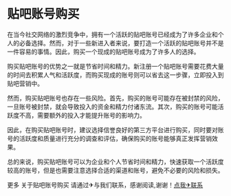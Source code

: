 # 贴吧账号购买

在当今社交网络的激烈竞争中，拥有一个活跃的贴吧账号已经成为了许多企业和个人的必备选择。然而，对于一些新进入者来说，要打造一个活跃的贴吧账号并不是一件容易的事情。因此，购买一个现成的贴吧账号成为了许多人的选择。

购买贴吧账号的优势之一就是节省时间和精力。新注册一个贴吧账号需要花费大量的时间去积累人气和活跃度，而购买现成的账号则可以省去这一步骤，立即投入到贴吧营销中。

然而，购买贴吧账号也存在一些风险。首先，购买的账号可能存在被封禁的风险，一旦账号被封禁，就会导致投入的资金和精力付诸东流。其次，购买的账号可能活跃度不高，需要额外的投入才能提升账号的影响力。

因此，在购买贴吧账号时，建议选择信誉良好的第三方平台进行购买，同时要对账号的活跃度和质量进行充分的调查和评估，确保购买的账号能够真正发挥营销效果。

总的来说，购买贴吧账号可以为企业和个人节省时间和精力，快速获取一个活跃度较高的账号，但是也需要注意选择合适的渠道和账号，避免不必要的风险和损失。

更多 关于贴吧账号购买 请通过✈与我们联系，感谢阅读,谢谢！[点我✈联系](https://c.k02.cc)